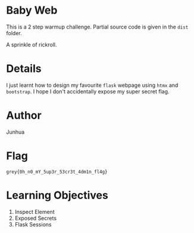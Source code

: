 # Baby Web

This is a 2 step warmup challenge.
Partial source code is given in the `dist` folder.

A sprinkle of rickroll.

# Details

I just learnt how to design my favourite `flask` webpage using `htmx` and `bootstrap`.
I hope I don't accidentally expose my super secret flag.

# Author

Junhua

# Flag

`grey{0h_n0_mY_5up3r_53cr3t_4dm1n_fl4g}`

# Learning Objectives

1. Inspect Element
2. Exposed Secrets
3. Flask Sessions
